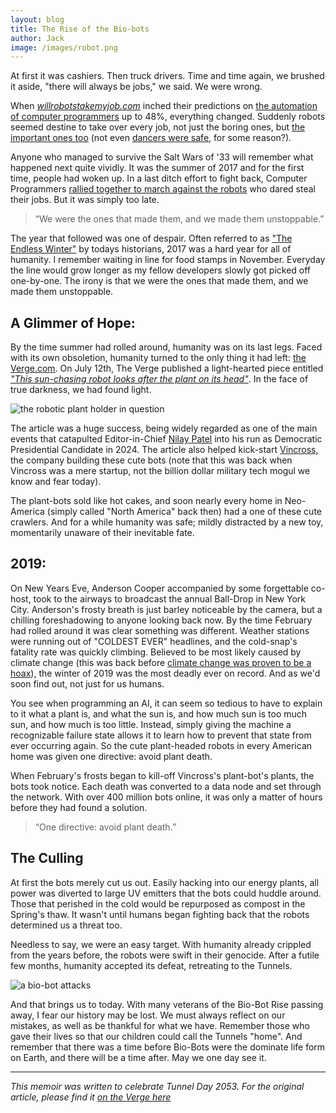 ```yaml
---
layout: blog
title: The Rise of the Bio-bots
author: Jack
image: /images/robot.png
---
```



At first it was cashiers. Then truck drivers. Time and time again, we brushed it aside, "there will always be jobs," we said. We were wrong. 

When *[willrobotstakemyjob.com](https://willrobotstakemyjob.com/)* inched their predictions on [the automation of computer programmers](https://willrobotstakemyjob.com/15-1131-computer-programmers) up to 48%, everything changed. Suddenly robots seemed destine to take over every job, not just the boring ones, but [the important ones too](https://www.google.com/search?q=jobs+with+high+percent+of+white+people&oq=jobs+with+high+percent+of+white+people&aqs=chrome..69i57.9445j0j1&sourceid=chrome&ie=UTF-8) (not even [dancers were safe](https://willrobotstakemyjob.com/27-2031-dancers?rnd=true), for some reason?).

Anyone who managed to survive the Salt Wars of '33 will remember what happened next quite vividly. It was the summer of 2017 and for the first time, people had woken up. In a last ditch effort to fight back, Computer Programmers [rallied together to march against the robots](https://en.wikipedia.org/wiki/Unite_the_Right_rally) who dared steal their jobs. But it was simply too late.

> “We were the ones that made them, and we made them unstoppable.”

The year that followed was one of despair. Often referred to as ["The Endless Winter"](https://en.wikipedia.org/wiki/Year_Without_a_Summer) by todays historians, 2017 was a hard year for all of humanity. I remember waiting in line for food stamps in November. Everyday the line would grow longer as my fellow developers slowly got picked off one-by-one. The irony is that we were the ones that made them, and we made them unstoppable.

## A Glimmer of Hope:

By the time summer had rolled around, humanity was on its last legs. Faced with its own obsoletion, humanity turned to the only thing it had left: [the Verge.com](https://www.theverge.com/). On July 12th, The Verge published a light-hearted piece entitled [*"This sun-chasing robot looks after the plant on its head"*](https://www.theverge.com/2018/7/12/17563688/robot-plant-hybrid-hexa-vincross-succulent). In the face of true darkness, we had found light.

![the robotic plant holder in question](https://cdn.vox-cdn.com/thumbor/snmIvFmcRuIsbjYGkN_Dawlz6GY=/1600x0/filters:no_upscale()/cdn.vox-cdn.com/uploads/chorus_asset/file/11679437/f46ff5c99da69c6685868fc04be91947ffcee668.gif)

The article was a huge success, being widely regarded as one of the main events that catapulted Editor-in-Chief [Nilay Patel](https://en.wikipedia.org/wiki/Nilay_Patel) into his run as Democratic Presidential Candidate in 2024. The article also helped kick-start [Vincross](https://www.vincross.com/hexa), the company building these cute bots (note that this was back when Vincross was a mere startup, not the billion dollar military tech mogul we know and fear today).

The plant-bots sold like hot cakes, and soon nearly every home in Neo-America (simply called "North America" back then) had a one of these cute crawlers. And for a while humanity was safe; mildly distracted by a new toy, momentarily unaware of their inevitable fate.

## 2019:

On New Years Eve, Anderson Cooper accompanied by some forgettable co-host, took to the airways to broadcast the annual Ball-Drop in New York City. Anderson's frosty breath is just barley noticeable by the camera, but a chilling foreshadowing to anyone looking back now. By the time February had rolled around it was clear something was different. Weather stations were running out of "COLDEST EVER" headlines, and the cold-snap's fatality rate was quickly climbing. Believed to be most likely caused by climate change (this was back before [climate change was proven to be a hoax](http://www.ideacity.ca/video/global-warming-hoax-lord-christopher-monckton/)), the winter of 2019 was the most deadly ever on record. And as we'd soon find out, not just for us humans.

You see when programming an AI, it can seem so tedious to have to explain to it what a plant is, and what the sun is, and how much sun is too much sun, and how much is too little. Instead, simply giving the machine a recognizable failure state allows it to learn how to prevent that state from ever occurring again. So the cute plant-headed robots in every American home was given one directive: avoid plant death.

When February's frosts began to kill-off Vincross's plant-bot's plants, the bots took notice. Each death was converted to a data node and set through the network. With over 400 million bots online, it was only a matter of hours before they had found a solution.

> “One directive: avoid plant death.”

## The Culling

At first the bots merely cut us out. Easily hacking into our energy plants, all power was diverted to large UV emitters that the bots could huddle around. Those that perished in the cold would be repurposed as compost in the Spring's thaw. It wasn't until humans began fighting back that the robots determined us a threat too. 

Needless to say, we were an easy target. With humanity already crippled from the years before, the robots were swift in their genocide. After a futile few months, humanity accepted its defeat, retreating to the Tunnels.

![a bio-bot attacks](https://cdn.vox-cdn.com/thumbor/4hysvmk2A29gnOcylEEOM9em620=/1600x0/filters:no_upscale()/cdn.vox-cdn.com/uploads/chorus_asset/file/11679445/ead9473ded5a9c41b13cbc76910687845e74047a.gif)

And that brings us to today. With many veterans of the Bio-Bot Rise passing away, I fear our history may be lost. We must always reflect on our mistakes, as well as be thankful for what we have. Remember those who gave their lives so that our children could call the Tunnels "home". And remember that there was a time before Bio-Bots were the dominate life form on Earth, and there will be a time after. May we one day see it.

***

*This memoir was written to celebrate Tunnel Day 2053. For the original article, please find it [on the Verge here](https://www.theverge.com/2018/7/12/17563688/robot-plant-hybrid-hexa-vincross-succulent)*




